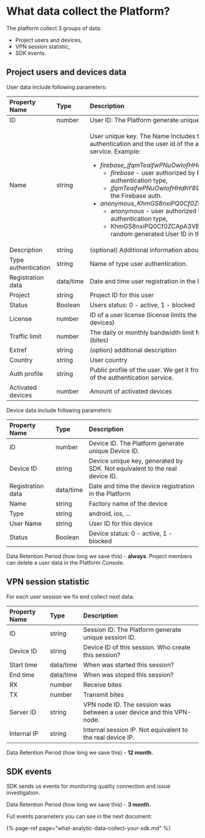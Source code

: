 # What data collect the Platform?

The platform collect 3 groups of data:

* Project users and devices,
* VPN session statistic,
* SDK events.

## Project users and devices data

User data include following parameters:

<table>
  <thead>
    <tr>
      <th style="text-align:left"><b>Property Name</b>
      </th>
      <th style="text-align:left"><b>Type</b>
      </th>
      <th style="text-align:left"><b>Description</b>
      </th>
    </tr>
  </thead>
  <tbody>
    <tr>
      <td style="text-align:left">ID</td>
      <td style="text-align:left">number</td>
      <td style="text-align:left">User ID. The Platform generate unique User ID.</td>
    </tr>
    <tr>
      <td style="text-align:left">Name</td>
      <td style="text-align:left">string</td>
      <td style="text-align:left">
        <p>User unique key. The Name Includes the type of user authentication and
          the user id of the authentication service. Example:</p>
        <ul>
          <li><em>firebase_jfqmTeaifwPNuOwIofHHdhY89Po1</em>
            <ul>
              <li><em>firebase</em> - user authorized by Firebase authentication type,</li>
              <li><em>jfqmTeaifwPNuOwIofHHdhY89Po1</em> - user id in the Firebase auth.</li>
            </ul>
          </li>
          <li><em>anonymous_KhmGS8nxiPQ0Cf0ZCApA3VBF8uS2</em>
            <ul>
              <li>anonymous - user authorized by Anonymous authentication type,</li>
              <li>KhmGS8nxiPQ0Cf0ZCApA3VBF8uS2 - random generated User ID in the Platform</li>
            </ul>
          </li>
        </ul>
      </td>
    </tr>
    <tr>
      <td style="text-align:left">Description</td>
      <td style="text-align:left">string</td>
      <td style="text-align:left">(optional) Additional information about a user.</td>
    </tr>
    <tr>
      <td style="text-align:left">Type authentication</td>
      <td style="text-align:left">string</td>
      <td style="text-align:left">Name of type user authentication.</td>
    </tr>
    <tr>
      <td style="text-align:left">Registration data</td>
      <td style="text-align:left">data/time</td>
      <td style="text-align:left">Date and time user registration in the Platform</td>
    </tr>
    <tr>
      <td style="text-align:left">Project</td>
      <td style="text-align:left">string</td>
      <td style="text-align:left">Project ID for this user</td>
    </tr>
    <tr>
      <td style="text-align:left">Status</td>
      <td style="text-align:left">Boolean</td>
      <td style="text-align:left">Users status: 0 - active, 1 - blocked</td>
    </tr>
    <tr>
      <td style="text-align:left">License</td>
      <td style="text-align:left">number</td>
      <td style="text-align:left">ID of a user license (license limits the number of devices)</td>
    </tr>
    <tr>
      <td style="text-align:left">Traffic limit</td>
      <td style="text-align:left">number</td>
      <td style="text-align:left">The daily or monthly bandwidth limit for this user (bites)</td>
    </tr>
    <tr>
      <td style="text-align:left">Extref</td>
      <td style="text-align:left">string</td>
      <td style="text-align:left">(option) additional description</td>
    </tr>
    <tr>
      <td style="text-align:left">Country</td>
      <td style="text-align:left">string</td>
      <td style="text-align:left">User country</td>
    </tr>
    <tr>
      <td style="text-align:left">Auth profile</td>
      <td style="text-align:left">string</td>
      <td style="text-align:left">Public profile of the user. We get it from the response of the authentication
        service.</td>
    </tr>
    <tr>
      <td style="text-align:left">Activated devices</td>
      <td style="text-align:left">number</td>
      <td style="text-align:left">Amount of activated devices</td>
    </tr>
  </tbody>
</table>Device data include following parameters:

| **Property Name** | **Type** | **Description** |
| :--- | :--- | :--- |
| ID | number | Device ID. The Platform generate unique Device ID. |
| Device ID | string | Device unique key, generated by SDK. Not equivalent to the real device ID. |
| Registration data | data/time | Date and time the device registration in the Platform |
| Name | string | Factory name of the device |
| Type | string | android, ios, ... |
| User Name | string | User ID for this device |
| Status | Boolean | Device status: 0 - active, 1 - blocked |

Data Retention Period \(how long we save this\) - **always**. Project members can delete a user data in the Platform Console.

## VPN session statistic

For each user session we fix end collect next data:

| **Property Name** | **Type** | **Description** |
| :--- | :--- | :--- |
| ID | string | Session ID. The Platform generate unique session ID. |
| Device ID | string | Device ID of this session. Who create this session? |
| Start time | data/time | When was started this session? |
| End time | data/time | When was stoped this session? |
| RX | number | Receive bites |
| TX | number | Transmit bites |
| Server ID | string | VPN node ID. The session was between a user device and this VPN-node. |
| Internal IP | string | Internal session IP. Not equivalent to the real device IP. |

Data Retention Period \(how long we save this\) - **12 month.**

## SDK events

 SDK sends us events for monitoring quality connection and issue investigation.  

Data Retention Period \(how long we save this\) - **3 month.**

Full events parameters you can see in the next document:

{% page-ref page="what-analytic-data-collect-your-sdk.md" %}







